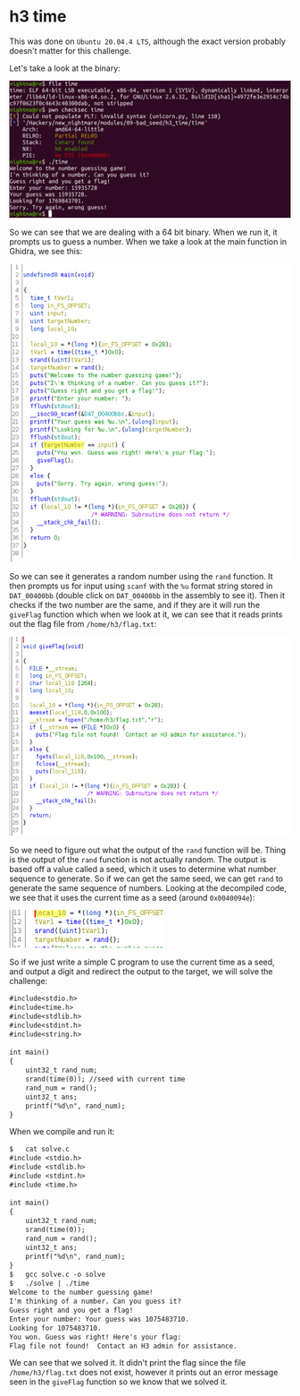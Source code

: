 #	h3 time

This was done on `Ubuntu 20.04.4 LTS`, although the exact version probably doesn't matter for this challenge.

Let's take a look at the binary:

![intro_data](pics/intro_data.png)

So we can see that we are dealing with a 64 bit binary. When we run it, it prompts us to guess a number. When we take a look at the main function in Ghidra, we see this:

![main](pics/main.png)

So we can see it generates a random number using the `rand` function. It then prompts us for input using `scanf` with the `%u` format string stored in `DAT_00400bb` (double click on `DAT_00400bb` in the assembly to see it). Then it checks if the two number are the same, and if they are it will run the `giveFlag` function which when we look at it, we can see that it reads prints out the flag file from `/home/h3/flag.txt`:

![giveFlag](pics/giveFlag.png)


So we need to figure out what the output of the `rand` function will be. Thing is the output of the `rand` function is not actually random. The output is based off a value called a seed, which it uses to determine what number sequence to generate. So if we can get the same seed, we can get `rand` to generate the same sequence of numbers. Looking at the decompiled code, we see that it uses the current time as a seed (around `0x0040094e`):

![srand](pics/srand.png)

So if we just write a simple C program to use the current time as a seed, and output a digit and redirect the output to the target, we will solve the challenge:

```
#include<stdio.h>
#include<time.h>
#include<stdlib.h>
#include<stdint.h>
#include<string.h>

int main()
{
    uint32_t rand_num;
    srand(time(0)); //seed with current time
    rand_num = rand();
    uint32_t ans;
    printf("%d\n", rand_num);	
}
```

When we compile and run it:

```
$	cat solve.c 
#include <stdio.h>
#include <stdlib.h>
#include <stdint.h>
#include <time.h>

int main()
{
    uint32_t rand_num;
    srand(time(0)); 
    rand_num = rand();
    uint32_t ans;
    printf("%d\n", rand_num);	
}
$	gcc solve.c -o solve
$	./solve | ./time 
Welcome to the number guessing game!
I'm thinking of a number. Can you guess it?
Guess right and you get a flag!
Enter your number: Your guess was 1075483710.
Looking for 1075483710.
You won. Guess was right! Here's your flag:
Flag file not found!  Contact an H3 admin for assistance.
```

We can see that we solved it. It didn't print the flag since the file `/home/h3/flag.txt` does not exist, however it prints out an error message seen in the `giveFlag` function so we know that we solved it.

